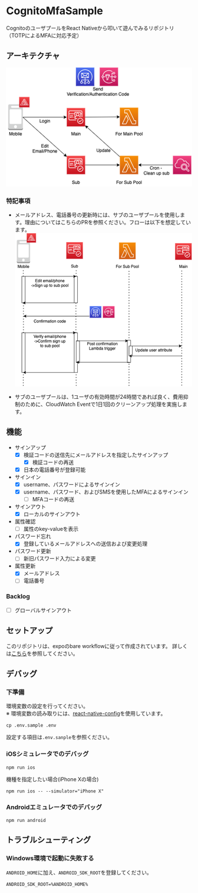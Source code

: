 # CognitoMfaSample
CognitoのユーザプールをReact Nativeから叩いて遊んでみるリポジトリ（TOTPによるMFAに対応予定）

## アーキテクチャ
![](docs/aws_architecture.png)

### 特記事項
- メールアドレス、電話番号の更新時には、サブのユーザプールを使用します。理由についてはこちらのPRを参照ください。フローは以下を想定しています。
![](docs/flow_update_attr.png)


- サブのユーザプールは、1ユーザの有効時間が24時間であれば良く、費用抑制のために、CloudWatch Eventで1日1回のクリーンアップ処理を実施します。

## 機能
- サインアップ
  - [x] 検証コードの送信先にメールアドレスを指定したサインアップ
    - [x] 検証コードの再送
  - [x] 日本の電話番号が登録可能
- サインイン
  - [x] username、パスワードによるサインイン
  - [x] username、パスワード、およびSMSを使用したMFAによるサインイン
    - [ ] MFAコードの再送
- サインアウト
  - [x] ローカルのサインアウト
- 属性確認
  - [ ] 属性のkey-valueを表示
- パスワード忘れ
  - [x] 登録しているメールアドレスへの送信および変更処理
- パスワード更新
  - [ ] 新旧パスワード入力による変更
- 属性更新
  - [x] メールアドレス
  - [ ] 電話番号

### Backlog
- [ ] グローバルサインアウト


## セットアップ
このリポジトリは、expoのbare workflowに従って作成されています。
詳しくは[こちら](https://reactnative.dev/docs/environment-setup)を参照してください。

## デバッグ
### 下準備
環境変数の設定を行ってください。  
※ 環境変数の読み取りには、[react-native-config](https://www.npmjs.com/package/react-native-config)を使用しています。
```
cp .env.sample .env
```

設定する項目は`.env.sanple`を参照ください。

### iOSシミュレータでのデバッグ
```
npm run ios
```

機種を指定したい場合(iPhone Xの場合)
```
npm run ios -- --simulator="iPhone X"
```

### Androidエミュレータでのデバッグ
```
npm run android
```

## トラブルシューティング
### Windows環境で起動に失敗する
`ANDROID_HOME`に加え、`ANDROID_SDK_ROOT`を登録してください。

```
ANDROID_SDK_ROOT=%ANDROID_HOME%
```